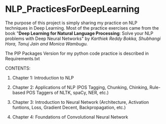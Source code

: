 # NLP_PracticesForDeepLearning
The purpose of this project is simply sharing my practice on NLP techniques in Deep Learning. 
Most of the practice exercises came from the book "**Deep Learning for Natural Language Processing**: Solve your NLP problems with Deep Neural Networks"
by *Karthiek Reddy Bokka, Shubhangi Hora, Tanuj Jain and Monica Wambugu.*

The PIP Packages Version for my python code practice is described in Requirements.txt

CONTENTS:
1. Chapter 1: Introduction to NLP

2. Chapter 2: Applications of NLP
(POS Tagging, Chunking, Chinking, Rule-based POS Taggers of NLTK, spaCy, NER, etc.) 

3. Chapter 3: Introduction to Neural Network 
(Architecture, Activation funtions, Loss, Gradient Decent, Backpropagation, etc.)

4. Chapter 4: Foundations of Convolutional Neural Network 
